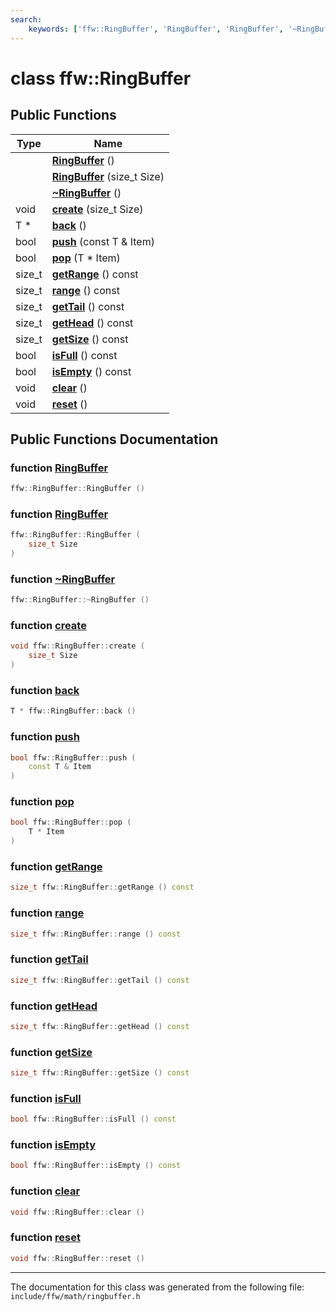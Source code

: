 ```yaml
---
search:
    keywords: ['ffw::RingBuffer', 'RingBuffer', 'RingBuffer', '~RingBuffer', 'create', 'back', 'push', 'pop', 'getRange', 'range', 'getTail', 'getHead', 'getSize', 'isFull', 'isEmpty', 'clear', 'reset']
---
```


# class ffw::RingBuffer

## Public Functions

|Type|Name|
|-----|-----|
||[**RingBuffer**](classffw_1_1_ring_buffer.md#1a1262874544b0287e727afe49b616be56) () |
||[**RingBuffer**](classffw_1_1_ring_buffer.md#1ad29a030ebc4001c38216914bb5fd8049) (size\_t Size) |
||[**~RingBuffer**](classffw_1_1_ring_buffer.md#1a920089172e1534404517fcf805731d8c) () |
|void|[**create**](classffw_1_1_ring_buffer.md#1a6dfe7e8b0ea42e06949b93fd9c33b011) (size\_t Size) |
|T \*|[**back**](classffw_1_1_ring_buffer.md#1a6853b78e744af674294418a5cc676a5b) () |
|bool|[**push**](classffw_1_1_ring_buffer.md#1a68fe2a4b580de075ee5fbb71924417c7) (const T & Item) |
|bool|[**pop**](classffw_1_1_ring_buffer.md#1a843a34f8e404667058efdffb07df6afb) (T \* Item) |
|size\_t|[**getRange**](classffw_1_1_ring_buffer.md#1a31ce78e7a74f9aeee6195207f9343cc0) () const |
|size\_t|[**range**](classffw_1_1_ring_buffer.md#1ae676a50e8dce38c1c82a457356f5148f) () const |
|size\_t|[**getTail**](classffw_1_1_ring_buffer.md#1a4026b573a8dfa5ed9dce5339a667ce81) () const |
|size\_t|[**getHead**](classffw_1_1_ring_buffer.md#1aa6c955732e21b82c5fc75979c79a839a) () const |
|size\_t|[**getSize**](classffw_1_1_ring_buffer.md#1a6b08c5903ba906136d1e2dea6174f8a9) () const |
|bool|[**isFull**](classffw_1_1_ring_buffer.md#1afef6976b3007d3b162017fa11c49a95b) () const |
|bool|[**isEmpty**](classffw_1_1_ring_buffer.md#1ac310ea9fe8a1be50525d5b6160647ccc) () const |
|void|[**clear**](classffw_1_1_ring_buffer.md#1a229310f0840e70e03bd639f80f4af8c7) () |
|void|[**reset**](classffw_1_1_ring_buffer.md#1aa2cca36bd9a7cf0cb024c16e1706172d) () |


## Public Functions Documentation

### function <a id="1a1262874544b0287e727afe49b616be56" href="#1a1262874544b0287e727afe49b616be56">RingBuffer</a>

```cpp
ffw::RingBuffer::RingBuffer ()
```



### function <a id="1ad29a030ebc4001c38216914bb5fd8049" href="#1ad29a030ebc4001c38216914bb5fd8049">RingBuffer</a>

```cpp
ffw::RingBuffer::RingBuffer (
    size_t Size
)
```



### function <a id="1a920089172e1534404517fcf805731d8c" href="#1a920089172e1534404517fcf805731d8c">~RingBuffer</a>

```cpp
ffw::RingBuffer::~RingBuffer ()
```



### function <a id="1a6dfe7e8b0ea42e06949b93fd9c33b011" href="#1a6dfe7e8b0ea42e06949b93fd9c33b011">create</a>

```cpp
void ffw::RingBuffer::create (
    size_t Size
)
```



### function <a id="1a6853b78e744af674294418a5cc676a5b" href="#1a6853b78e744af674294418a5cc676a5b">back</a>

```cpp
T * ffw::RingBuffer::back ()
```



### function <a id="1a68fe2a4b580de075ee5fbb71924417c7" href="#1a68fe2a4b580de075ee5fbb71924417c7">push</a>

```cpp
bool ffw::RingBuffer::push (
    const T & Item
)
```



### function <a id="1a843a34f8e404667058efdffb07df6afb" href="#1a843a34f8e404667058efdffb07df6afb">pop</a>

```cpp
bool ffw::RingBuffer::pop (
    T * Item
)
```



### function <a id="1a31ce78e7a74f9aeee6195207f9343cc0" href="#1a31ce78e7a74f9aeee6195207f9343cc0">getRange</a>

```cpp
size_t ffw::RingBuffer::getRange () const
```



### function <a id="1ae676a50e8dce38c1c82a457356f5148f" href="#1ae676a50e8dce38c1c82a457356f5148f">range</a>

```cpp
size_t ffw::RingBuffer::range () const
```



### function <a id="1a4026b573a8dfa5ed9dce5339a667ce81" href="#1a4026b573a8dfa5ed9dce5339a667ce81">getTail</a>

```cpp
size_t ffw::RingBuffer::getTail () const
```



### function <a id="1aa6c955732e21b82c5fc75979c79a839a" href="#1aa6c955732e21b82c5fc75979c79a839a">getHead</a>

```cpp
size_t ffw::RingBuffer::getHead () const
```



### function <a id="1a6b08c5903ba906136d1e2dea6174f8a9" href="#1a6b08c5903ba906136d1e2dea6174f8a9">getSize</a>

```cpp
size_t ffw::RingBuffer::getSize () const
```



### function <a id="1afef6976b3007d3b162017fa11c49a95b" href="#1afef6976b3007d3b162017fa11c49a95b">isFull</a>

```cpp
bool ffw::RingBuffer::isFull () const
```



### function <a id="1ac310ea9fe8a1be50525d5b6160647ccc" href="#1ac310ea9fe8a1be50525d5b6160647ccc">isEmpty</a>

```cpp
bool ffw::RingBuffer::isEmpty () const
```



### function <a id="1a229310f0840e70e03bd639f80f4af8c7" href="#1a229310f0840e70e03bd639f80f4af8c7">clear</a>

```cpp
void ffw::RingBuffer::clear ()
```



### function <a id="1aa2cca36bd9a7cf0cb024c16e1706172d" href="#1aa2cca36bd9a7cf0cb024c16e1706172d">reset</a>

```cpp
void ffw::RingBuffer::reset ()
```





----------------------------------------
The documentation for this class was generated from the following file: `include/ffw/math/ringbuffer.h`
